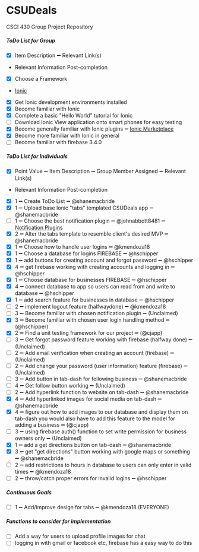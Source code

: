 # CSUDeals
CSCI 430 Group Project Repository

##### ToDo List for Group
- [x] Item Description :heavy_minus_sign: Relevant Link(s)
- Relevant Information Post-completion
- [x] Choose a Framework
- [Ionic](http://ionicframework.com/)
- [x] Get Ionic development environments installed
- [x] Become familiar with Ionic
- [x] Complete a basic "Hello World" tutorial for Ionic
- [ ] Download Ionic View application onto smart phones for easy testing
- [x] Become generally familiar with Ionic plugins :heavy_minus_sign: [Ionic Marketplace](https://market.ionic.io/plugins)
- [x] Become more familiar with Ionic in general
- [ ] Become familiar with firebase 3.4.0

##### ToDo List for Individuals
- [x] Point Value :heavy_minus_sign: Item Description :heavy_minus_sign: Group Member Assigned :heavy_minus_sign: Relevant Link(s)
- Relevant Information Post-completion
- [x] 1 :heavy_minus_sign: Create ToDo List :heavy_minus_sign: @shanemacbride
- [x] 1 :heavy_minus_sign: Upload base Ionic "tabs" templated CSUDeals app :heavy_minus_sign: @shanemacbride
- [ ] 1 :heavy_minus_sign: Choose the best notification plugin :heavy_minus_sign: @johnabbott8481 :heavy_minus_sign: [Notification Plugins](https://market.ionic.io/search?q=notifications)
- [x] 2 :heavy_minus_sign: Alter the tabs template to resemble client's desired MVP :heavy_minus_sign: @shanemacbride
- [x] 1 :heavy_minus_sign: Choose how to handle user logins :heavy_minus_sign: @kmendoza18
- [x] 1 :heavy_minus_sign: Choose a database for logins FIREBASE :heavy_minus_sign: @hschipper
- [x] 1 :heavy_minus_sign: add buttons for creating account and forgot password :heavy_minus_sign: @hschipper
- [x] 4 :heavy_minus_sign: get firebase working with creating accounts and logging in :heavy_minus_sign: @hschipper
- [x] 1 :heavy_minus_sign: Choose database for businesses  FIREBASE :heavy_minus_sign: @hschipper
- [x] 4 :heavy_minus_sign: connect database to app so users can read from and write to database :heavy_minus_sign: @hschipper
- [x] 1 :heavy_minus_sign: add search feature for businesses in database :heavy_minus_sign: @hschipper
- [ ] 2 :heavy_minus_sign: implement logout feature (halfwaydone) :heavy_minus_sign: @kmendoza18
- [ ] 3 :heavy_minus_sign: Become familiar with chosen notification plugin :heavy_minus_sign: (Unclaimed)
- [x] 3 :heavy_minus_sign: Become familiar with chosen user login handling method :heavy_minus_sign: (@hschipper)
- [x] 2 :heavy_minus_sign: Find a unit testing framework for our project :heavy_minus_sign: (@cjapp)
- [ ] 3 :heavy_minus_sign: Get forgot password feature working with firebase (halfway done) :heavy_minus_sign: (Unclaimed)
- [ ] 2 :heavy_minus_sign: Add email verification when creating an account (firebase) :heavy_minus_sign: (Unclaimed)
- [ ] 2 :heavy_minus_sign: Add change your password (user information) feature (firebase) :heavy_minus_sign: (Unclaimed)
- [ ] 3 :heavy_minus_sign: Add button in tab-dash for following business :heavy_minus_sign: @shanemacbride
- [ ] 4 :heavy_minus_sign: Get follow button working :heavy_minus_sign: (Unclaimed)
- [ ] 2 :heavy_minus_sign: Add hyperlink function to website on tab-dash :heavy_minus_sign: @shanemacbride
- [x] 4 :heavy_minus_sign: Add hyperlinked images for social media on tab-dash :heavy_minus_sign: @shanemacbride
- [x] 4 :heavy_minus_sign: figure out how to add images to our database and display them on tab-dash you would also have to add this feature to the model for adding a business :heavy_minus_sign: (@cjapp)
- [ ] 3 :heavy_minus_sign: using firebase auth() function to set write permission for business owners only :heavy_minus_sign: (Unclaimed)
- [x] 1 :heavy_minus_sign: add a get directions button on tab-dash :heavy_minus_sign: @shanemacbride
- [x] 3 :heavy_minus_sign: get "get directions" button working with google maps or something :heavy_minus_sign: @shanemacbride
- [ ] 2 :heavy_minus_sign: add restrictions to hours in database to users can only enter in valid times :heavy_minus_sign: @kmendoza18
- [ ] 2 :heavy_minus_sign: throw/catch proper errors for invalid logins :heavy_minus_sign: @hschipper

##### Continuous Goals
- [ ] 1 :heavy_minus_sign: Add/improve design for tabs :heavy_minus_sign: @kmendoza18 (EVERYONE)

##### Functions to consider for implementation
- [ ] Add a way for users to upload profile images for chat
- [ ] logging in with gmail or facebook etc, firebase has a easy way to do this
